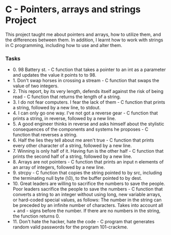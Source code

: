 <h1>C - Pointers, arrays and strings Project</h1>
<p>This project taught me about pointers and arrays, how to utilize them, and the differences between them. In addition, I learnt how to work with strings in C programming, including how to use and alter them.</p>

<h3>Tasks</h3>
<p>
<ul>
<li>0. 98 Battery st. - C function that takes a pointer to an int as a parameter and updates the value it points to to 98.</li>
<li>1. Don't swap horses in crossing a stream - C function that swaps the value of two integers.</li>
<li>2. This report, by its very length, defends itself against the risk of being read - C function that returns the length of a string.</li>
<li>3. I do not fear computers. I fear the lack of them - C function that prints a string, followed by a new line, to stdout.
</li>
<li>4. I can only go one way. I've not got a reverse gear - C function that prints a string, in reverse, followed by a new line.</li>
<li>5. A good engineer thinks in reverse and asks himself about the stylistic consequences of the components and systems he proposes - C function that reverses a string.</li>
<li>6. Half the lies they tell about me aren't true - C function that prints every other character of a string, followed by a new line.</li>
<li>7. Winning is only half of it. Having fun is the other half - C function that prints the second half of a string, followed by a new line.</li>
<li>8. Arrays are not pointers -  C function that prints an input n elements of an array of integers, followed by a new line.</li>
<li>9. strcpy - C function that copies the string pointed to by src, including the terminating null byte (\0), to the buffer pointed to by dest.</li>
<li>10. Great leaders are willing to sacrifice the numbers to save the people. Poor leaders sacrifice the people to save the numbers - C function that converts a string to an integer without using long, new variable arrays, or hard-coded special values, as follows:
The number in the string can be preceded by an infinite number of characters. Takes into account all + and - signs before the number. If there are no numbers in the string, the function returns 0.
</li>
<li>11. Don't hate the hacker, hate the code - C program that generates random valid passwords for the program 101-crackme.</li>
</ul>
</p>
